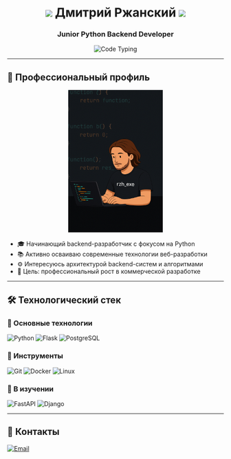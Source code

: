 <h1 align="center">
  <img src="https://media.giphy.com/media/v1.Y2lkPTc5MGI3NjExcTNsdWxqY2V5eXJvNG5tY2V6ZzR5Z2N6dGx4dGQ2a2JtYzB6eW1zbiZlcD12MV9pbnRlcm5hbF9naWZfYnlfaWQmY3Q9cw/26n7b7PjSOZJwVCmY/giphy.gif" width="40px"/>
  Дмитрий Ржанский
  <img src="https://media.giphy.com/media/v1.Y2lkPTc5MGI3NjExcTNsdWxqY2V5eXJvNG5tY2V6ZzR5Z2N6dGx4dGQ2a2JtYzB6eW1zbiZlcD12MV9pbnRlcm5hbF9naWZfYnlfaWQmY3Q9cw/26n7b7PjSOZJwVCmY/giphy.gif" width="40px"/>
</h1>

<h3 align="center">Junior Python Backend Developer</h3>

<p align="center">
  <img src="https://media.giphy.com/media/coxQHKASG60HrHtvkt/giphy.gif" width="400" alt="Code Typing"/>
</p>

---

## 📌 Профессиональный профиль

<p align="center">
  <img src="https://raw.githubusercontent.com/DmitryRzhansky/avatar/main/69a58d58-6f9a-4918-bb5c-0ade2c4caeef.png" width="220" alt="Professional Photo"/>
</p>

- 🎓 Начинающий backend-разработчик с фокусом на Python
- 📚 Активно осваиваю современные технологии веб-разработки
- ⚙️ Интересуюсь архитектурой backend-систем и алгоритмами
- 🎯 Цель: профессиональный рост в коммерческой разработке

---

## 🛠️ Технологический стек

### 🔹 Основные технологии
![Python](https://img.shields.io/badge/Python-3776AB?style=for-the-badge&logo=python&logoColor=white)
![Flask](https://img.shields.io/badge/Flask-000000?style=for-the-badge&logo=flask&logoColor=white)
![PostgreSQL](https://img.shields.io/badge/PostgreSQL-4169E1?style=for-the-badge&logo=postgresql&logoColor=white)

### 🔹 Инструменты
![Git](https://img.shields.io/badge/Git-F05032?style=for-the-badge&logo=git&logoColor=white)
![Docker](https://img.shields.io/badge/Docker-2496ED?style=for-the-badge&logo=docker&logoColor=white)
![Linux](https://img.shields.io/badge/Linux-FCC624?style=for-the-badge&logo=linux&logoColor=black)

### 🔹 В изучении
![FastAPI](https://img.shields.io/badge/FastAPI-009688?style=for-the-badge&logo=fastapi&logoColor=white)
![Django](https://img.shields.io/badge/Django-092E20?style=for-the-badge&logo=django&logoColor=white)

---

## 📮 Контакты
  <a href="mailto:dima.rzhansky@gmail.com">
    <img src="https://img.shields.io/badge/Email-D14836?style=for-the-badge&logo=gmail&logoColor=white" alt="Email"/>
  </a>
